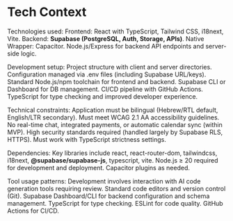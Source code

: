 # Tech Context

Technologies used: Frontend: React with TypeScript, Tailwind CSS, i18next, Vite. Backend: **Supabase (PostgreSQL, Auth, Storage, APIs)**. Native Wrapper: Capacitor. Node.js/Express for backend API endpoints and server-side logic.

Development setup: Project structure with client and server directories. Configuration managed via .env files (including Supabase URL/keys). Standard Node.js/npm toolchain for frontend and backend. Supabase CLI or Dashboard for DB management. CI/CD pipeline with GitHub Actions. TypeScript for type checking and improved developer experience.

Technical constraints: Application must be bilingual (Hebrew/RTL default, English/LTR secondary). Must meet WCAG 2.1 AA accessibility guidelines. No real-time chat, integrated payments, or automatic calendar sync (within MVP). High security standards required (handled largely by Supabase RLS, HTTPS). Must work with TypeScript strictness settings.

Dependencies: Key libraries include react, react-router-dom, tailwindcss, i18next, **@supabase/supabase-js**, typescript, vite. Node.js ≥ 20 required for development and deployment. Capacitor plugins as needed.

Tool usage patterns: Development involves interaction with AI code generation tools requiring review. Standard code editors and version control (Git). Supabase Dashboard/CLI for backend configuration and schema management. TypeScript for type checking. ESLint for code quality. GitHub Actions for CI/CD.